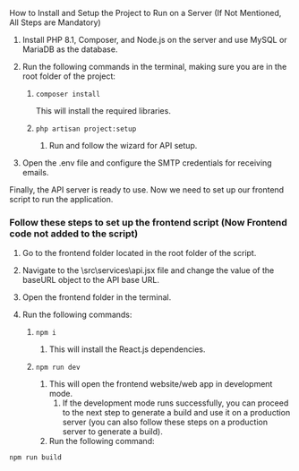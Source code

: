 How to Install and Setup the Project to Run on a Server (If Not Mentioned, All Steps are Mandatory)

1. Install PHP 8.1, Composer, and Node.js on the server and use MySQL or MariaDB as the database.
2. Run the following commands in the terminal, making sure you are in the root folder of the project:

    1. ```
       composer install
       ```

        This will install the required libraries.

    2. ```
       php artisan project:setup
       ```

        1. Run and follow the wizard for API setup.

3. Open the .env file and configure the SMTP credentials for receiving emails.

Finally, the API server is ready to use. Now we need to set up our frontend script to run the application.

### Follow these steps to set up the frontend script (Now Frontend code not added to the script)

1. Go to the frontend folder located in the root folder of the script.
2. Navigate to the \src\services\api.jsx file and change the value of the baseURL object to the API base URL.
3. Open the frontend folder in the terminal.
4. Run the following commands:

    1. ```
       npm i
       ```

        1. This will install the React.js dependencies.

    2. ```
       npm run dev
       ```

        1. This will open the frontend website/web app in development mode.
            1. If the development mode runs successfully, you can proceed to the next step to generate a build and use it on a production server (you can also follow these steps on a production server to generate a build).
        2. Run the following command:

```
npm run build
```
